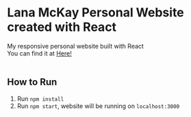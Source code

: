 # Lana McKay Personal Website created with React

My responsive personal website built with React
<br/>
You can find it at <a href="[https://github.com/lanamckay/lanamckaywebsite](https://lanamckay.com)">Here!</a>
<br/>
<br/>

## How to Run

1. Run `npm install`
2. Run `npm start`, website will be running on `localhost:3000`
